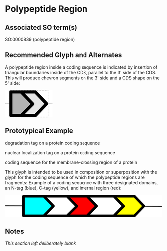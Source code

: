 # Polypeptide Region

## Associated SO term(s)
SO:0000839 (polypeptide region)

## Recommended Glyph and Alternates
A polypeptide region inside a coding sequence is indicated by insertion of triangular boundaries inside of the CDS, parallel to the 3' side of the CDS.  This will produce chevron segments on the 3' side and a CDS shape on the 5' side:

![glyph specification](polypeptide-region-specification.png)


## Prototypical Example

degradation tag on a protein coding sequence

nuclear localization tag on a protein coding sequence

coding sequence for the membrane-crossing region of a protein

This glyph is intended to be used in composition or superposition with the glyph for the coding sequence of which the polypeptide regions are fragments: Example of a coding sequence with three designated domains, an N-tag (blue), C-tag (yellow), and internal region (red):

![example of usage](polypeptide-region-example.png)

## Notes
*This section left deliberately blank*